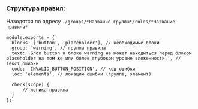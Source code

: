 ### Структура правил:

Назодятся по адресу ```./groups/*Название группы*/rules/*Название правила*```

```
module.exports = {
  blocks: ['button', 'placeholder'], // необходимые блоки
  group: 'warning', // группа правила
  text: 'Блок button в блоке warning не может находиться перед блоком placeholder на том же или более глубоком уровне вложенности.', // текст ошибки
  code: 'INVALID_BUTTON_POSITION', // код ошибки
  loc: 'elements', // локацию ошибки (группа, элемент)

  check(scope) {
      // логика правила
  }
};

```